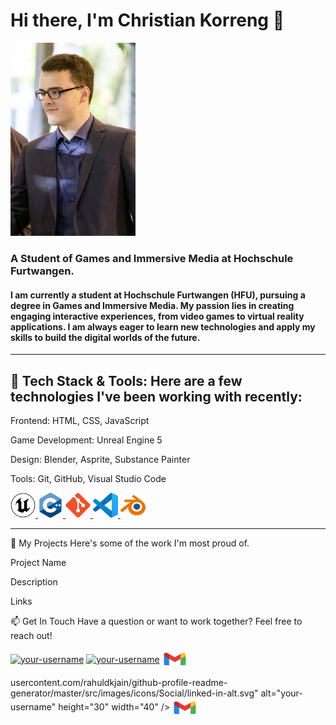 # Hi there, I'm Christian Korreng 👋
<img src="./Res/Img/Christian_Korreng2.jpg" alt="drawing" width="200"/>


### A Student of Games and Immersive Media at Hochschule Furtwangen.
#### I am currently a student at Hochschule Furtwangen (HFU), pursuing a degree in Games and Immersive Media. My passion lies in creating engaging interactive experiences, from video games to virtual reality applications. I am always eager to learn new technologies and apply my skills to build the digital worlds of the future.
--------------------------------------------------------------------
## 🔧 Tech Stack & Tools: Here are a few technologies I've been working with recently:


Frontend: HTML, CSS, JavaScript 

Game Development: Unreal Engine 5

Design: Blender, Asprite, Substance Painter

Tools: Git, GitHub, Visual Studio Code


<p align="left">
<a href="https://www.unrealengine.com/" target="_blank" rel="noreferrer"> <img src="https://raw.githubusercontent.com/devicons/devicon/master/icons/unrealengine/unrealengine-original.svg" alt="unrealengine" width="40" height="40"/> </a>
<a href="https://isocpp.org/" target="_blank" rel="noreferrer"> <img src="https://raw.githubusercontent.com/devicons/devicon/master/icons/cplusplus/cplusplus-original.svg" alt="cplusplus" width="40" height="40"/> </a>
<a href="https://git-scm.com/" target="_blank" rel="noreferrer"> <img src="https://raw.githubusercontent.com/devicons/devicon/master/icons/git/git-original.svg" alt="git" width="40" height="40"/> </a>
<a href="https://code.visualstudio.com/" target="_blank" rel="noreferrer"> <img src="https://raw.githubusercontent.com/devicons/devicon/master/icons/vscode/vscode-original.svg" alt="vscode" width="40" height="40"/> </a>
<a href="https://www.blender.org/" target="_blank" rel="noreferrer"> <img src="https://raw.githubusercontent.com/devicons/devicon/master/icons/blender/blender-original.svg" alt="blender" width="40" height="40"/> </a>
</p>

---------------------------------------------------------------------------------------------
🚀 My Projects
Here's some of the work I'm most proud of.

Project Name

Description

Links


📫 Get In Touch
Have a question or want to work together? Feel free to reach out!

<p align="left">
<a href="https://x.com/chrisinator3000" target="blank"><img align="center" src="https://raw.githubusercontent.com/rahuldkjain/github-profile-readme-generator/master/src/images/icons/Social/twitter.svg" alt="your-username" height="30" width="40" /></a>
<a href="https://linkedin.com/in/your-username" target="blank"><img align="center" src="https://raw.githubusercontent.com/rahuldkjain/github-profile-readme-generator/master/src/images/icons/Social/linked-in-alt.svg" alt="your-username" height="30" width="40" /></a>
<a href="mailto:your.email@example.com" target="blank"><img align="center" src="https://raw.githubusercontent.com/rahuldkjain/github-profile-readme-generator/master/src/images/icons/Social/gmail.svg" alt="your-email" height="30" width="40" /></a>
</p>usercontent.com/rahuldkjain/github-profile-readme-generator/master/src/images/icons/Social/linked-in-alt.svg" alt="your-username" height="30" width="40" /></a>
<a href="mailto:your.email@example.com" target="blank"><img align="center" src="https://raw.githubusercontent.com/rahuldkjain/github-profile-readme-generator/master/src/images/icons/Social/gmail.svg" alt="your-email" height="30" width="40" /></a>
</p>
